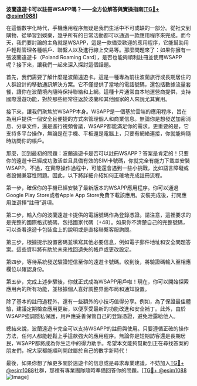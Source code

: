 **波蘭遠遊卡可以註冊WSAPP嗎？——全方位解答與實操指南[[TG💪+ @esim1088](https://t.me/s/esim1088)]**

在這個數字化時代，手機應用程序無疑是我們生活中不可或缺的一部分。從社交到購物，從學習到娛樂，幾乎所有的日常活動都可以通過一款應用程序來完成。而今天，我們要討論的主角就是WSAPP，這是一款備受歡迎的應用程序，它能幫助用戶輕鬆管理各種帳戶、聯繫人以及進行線上交易等。那麼問題來了：如果你擁有一張波蘭遠遊卡（Poland Roaming Card），是否也能夠順利註冊並使用WSAPP呢？接下來，讓我們一起來深入探討這個話題。

首先，我們需要了解什麼是波蘭遠遊卡。這是一種專為前往波蘭旅行或長期居住的人群設計的移動通訊解決方案。它不僅提供了當地的電話號碼，還包括數據流量套餐，讓你在波蘭境內隨時保持聯絡和上網。這種卡片通常由本地運營商提供，支持國際漫遊功能，對於那些經常往返於波蘭和其他國家的人來說尤其實用。

接下來，讓我們聚焦於WSAPP本身。WSAPP是一個基於雲端的應用程序，旨在為用戶提供一個安全且便捷的方式來管理個人和商業信息。無論你是想發送加密消息、分享文件，還是進行視頻會議，WSAPP都能滿足你的需求。更重要的是，它支持多平台操作，無論是在手機、平板還是電腦上，只要有網絡連接，你就能夠隨時訪問你的帳戶。

那麼，回到最初的問題：波蘭遠遊卡是否可以註冊WSAPP？答案是肯定的！只要你的遠遊卡已經成功激活並且具備有效的SIM卡號碼，你就完全有能力下載並安裝WSAPP。不過，在實際操作過程中，可能還會遇到一些小挑戰，比如語言障礙或者設備兼容性問題。因此，以下將詳細介紹如何正確地完成註冊流程。

第一步，確保你的手機已經安裝了最新版本的WSAPP應用程序。你可以通過Google Play Store或者Apple App Store免費下載該應用。安裝完成後，打開應用並選擇“註冊”選項。

第二步，輸入你的波蘭遠遊卡提供的電話號碼作為登錄憑證。請注意，這裡要求的是完整的國際格式號碼，包括國家代碼（+48）。如果你不清楚自己的完整號碼，可以查看遠遊卡包裝盒上的說明或是直接聯繫客服詢問。

第三步，根據提示設置密碼並填寫其他必要信息，例如電子郵件地址和安全問題答案。這些資料將有助於未來找回遺失的帳戶或更改設定。

第四步，等待系統發送驗證短信至你的遠遊卡號碼。收到後，將驗證碼輸入至相應欄位以確認身份。

第五步，完成上述步驟後，你就正式成為WSAPP用戶啦！現在，你可以開始探索應用內的所有功能，並根據個人喜好調整界面布局和通知設置。

除了基本的註冊過程外，還有一些額外的小技巧值得分享。例如，為了保證最佳體驗，建議定期檢查應用更新，以便享受最新的功能改進和安全補丁。此外，由於WSAPP強調隱私保護，用戶應妥善保管自己的登錄憑證，避免泄露給他人。

總結來說，波蘭遠遊卡完全可以支持WSAPP的註冊與使用。只要遵循正確的操作方法，任何人都能輕鬆上手這款強大的應用程序。無論你是短期訪客還是長期居民，WSAPP都將成為你生活中的得力助手。希望本文能夠幫助到正在尋找答案的朋友們，祝大家都能順利開啟屬於自己的數字新時代！

最後，如果你想了解更多關於遠遊卡的信息或是尋求專業建議，不妨加入[TG💪+ @esim1088](https://t.me/s/esim1088)社群，那裡有專業團隊隨時準備回答你的問題。[[TG💪+ @esim1088](https://t.me/s/esim1088) ![Image](https://i.postimg.cc/4NQfJmqS/Snipaste-2025-05-13-00-14-12.png)]